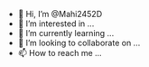 - 👋 Hi, I’m @Mahi2452D
- 👀 I’m interested in ...
- 🌱 I’m currently learning ...
- 💞️ I’m looking to collaborate on ...
- 📫 How to reach me ...

<!---
Mahi2452D/Mahi2452D is a ✨ special ✨ repository because its `README.md` (this file) appears on your GitHub profile.
You can click the Preview link to take a look at your changes.
--->
